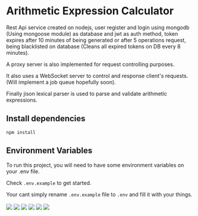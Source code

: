# Arithmetic Expression Calculator

Rest Api service created on nodejs, user register and login using mongodb (Using mongoose module) as database
and jwt as auth method, token expires after 10 minutes of being generated or after 5 
operations request, being blacklisted on database (Cleans all expired tokens on DB every 8 minutes).

A proxy server is also implemented for request controlling purposes.

It also uses a WebSocket server to control and response client's requests. (Will implement a job queue hopefully soon).

Finally jison lexical parser is used to parse and validate arithmetic expressions.

## Install dependencies
```
npm install
```

## Environment Variables

To run this project, you will need to have some environment variables on your .env file.

Check `.env.example` to get started.

Your cant simply rename `.env.example` file to `.env` and fill it with your things.
<br>
<br>
<img src="https://img.shields.io/badge/JavaScript-323330?style=for-the-badge&logo=javascript&logoColor=F7DF1E">&nbsp;</img><img src="https://img.shields.io/badge/Node.js-339933?style=for-the-badge&logo=nodedotjs&logoColor=white"></img>&nbsp;<img src="https://img.shields.io/badge/Express.js-000000?style=for-the-badge&logo=express&logoColor=white"></img>&nbsp;<img src="https://img.shields.io/badge/Docker-2CA5E0?style=for-the-badge&logo=docker&logoColor=white"></img>&nbsp;<img src="https://img.shields.io/badge/HTML5-E34F26?style=for-the-badge&logo=html5&logoColor=white"></img>&nbsp;<img src="https://img.shields.io/badge/CSS3-1572B6?style=for-the-badge&logo=css3&logoColor=white"></img>
